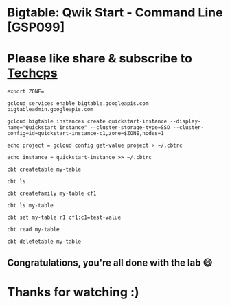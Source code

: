 
# Bigtable: Qwik Start - Command Line [GSP099]

# Please like share & subscribe to [Techcps](https://www.youtube.com/@techcps)

```
export ZONE=
```

```
gcloud services enable bigtable.googleapis.com bigtableadmin.googleapis.com

gcloud bigtable instances create quickstart-instance --display-name="Quickstart instance" --cluster-storage-type=SSD --cluster-config=id=quickstart-instance-c1,zone=$ZONE,nodes=1
```
```
echo project = gcloud config get-value project > ~/.cbtrc

echo instance = quickstart-instance >> ~/.cbtrc
```
```
cbt createtable my-table
```
```
cbt ls

cbt createfamily my-table cf1

cbt ls my-table

cbt set my-table r1 cf1:c1=test-value

cbt read my-table

cbt deletetable my-table

```

## Congratulations, you're all done with the lab 😄

# Thanks for watching :)
